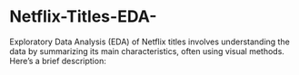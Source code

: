 # Netflix-Titles-EDA-
Exploratory Data Analysis (EDA) of Netflix titles involves understanding the data by summarizing its main characteristics, often using visual methods. Here’s a brief description:
